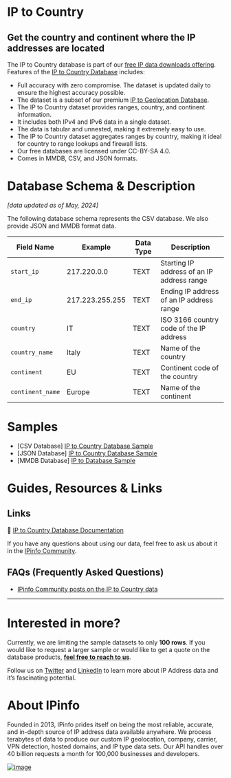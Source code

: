 # IP to Country

## Get the country and continent where the IP addresses are located

The IP to Country database is part of our [free IP data downloads offering](https://ipinfo.io/products/free-ip-database). Features of the [IP to Country Database](https://ipinfo.io/developers/ip-to-country-database) includes:

- Full accuracy with zero compromise. The dataset is updated daily to ensure the highest accuracy possible.
- The dataset is a subset of our premium [IP to Geolocation Database](https://ipinfo.io/products/ip-geolocation-database).
- The IP to Country dataset provides ranges, country, and continent information.
- It includes both IPv4 and IPv6 data in a single dataset.
- The data is tabular and unnested, making it extremely easy to use.
- The IP to Country dataset aggregates ranges by country, making it ideal for country to range lookups and firewall lists.
- Our free databases are licensed under CC-BY-SA 4.0.
- Comes in MMDB, CSV, and JSON formats.

# Database Schema & Description

*[data updated as of May, 2024]*

The following database schema represents the CSV database. We also provide JSON and MMDB format data.

| Field Name       | Example         | Data Type | Description                                |
|------------------|-----------------|-----------|--------------------------------------------|
| `start_ip`       | 217.220.0.0     | TEXT      | Starting IP address of an IP address range |
| `end_ip`         | 217.223.255.255 | TEXT      | Ending IP address of an IP address range   |
| `country`        | IT              | TEXT      | ISO 3166 country code of the IP address    |
| `country_name`   | Italy           | TEXT      | Name of the country                        |
| `continent`      | EU              | TEXT      | Continent code of the country              |
| `continent_name` | Europe          | TEXT      | Name of the continent                      |


# Samples

- [CSV Database] [IP to Country Database Sample](/IP%20to%20Country/ip_country_sample.csv)
- [JSON Database] [IP to Country Database Sample](/IP%20to%20Country/ip_country_sample.json)
- [MMDB Database] [IP to Database Sample](/IP%20to%20Country/ip_country_sample.mmdb)

# Guides, Resources & Links

## Links

🔗 [IP to Country Database Documentation](https://ipinfo.io/developers/ip-to-country-database)

If you have any questions about using our data, feel free to ask us about it in the [IPinfo Community](https://community.ipinfo.io/).

## FAQs (Frequently Asked Questions)

- [IPinfo Community posts on the IP to Country data](https://community.ipinfo.io/search?q=country)

---

# Interested in more?

Currently, we are limiting the sample datasets to only **100 rows**. If you would like to request a larger sample or would like to get a quote on the database products, **[feel free to reach to us](https://ipinfo.io/products/ip-database-download#request_form)**.

Follow us on [Twitter](https://twitter.com/ipinfo) and [LinkedIn](https://www.linkedin.com/company/ipinfo/) to learn more about IP Address data and it’s fascinating potential.

# About IPinfo

Founded in 2013, IPinfo prides itself on being the most reliable, accurate, and in-depth source of IP address data available anywhere. We process terabytes of data to produce our custom IP geolocation, company, carrier, VPN detection, hosted domains, and IP type data sets. Our API handles over 40 billion requests a month for 100,000 businesses and developers.

[![image](https://avatars3.githubusercontent.com/u/15721521?s=128&u=7bb7dde5c4991335fb234e68a30971944abc6bf3&v=4)](https://ipinfo.io/)